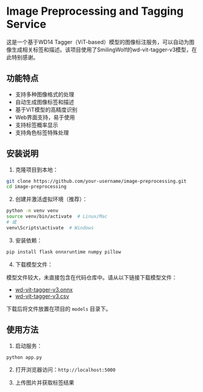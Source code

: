 # Image Preprocessing and Tagging Service

这是一个基于WD14 Tagger（ViT-based）模型的图像标注服务，可以自动为图像生成相关标签和描述。该项目使用了SmilingWolf的wd-vit-tagger-v3模型，在此特别感谢。

## 功能特点

- 支持多种图像格式的处理
- 自动生成图像标签和描述
- 基于ViT模型的高精度识别
- Web界面支持，易于使用
- 支持标签概率显示
- 支持角色标签特殊处理

## 安装说明

1. 克隆项目到本地：
```bash
git clone https://github.com/your-username/image-preprocessing.git
cd image-preprocessing
```

2. 创建并激活虚拟环境（推荐）：
```bash
python -m venv venv
source venv/bin/activate  # Linux/Mac
# 或
venv\Scripts\activate  # Windows
```

3. 安装依赖：
```bash
pip install flask onnxruntime numpy pillow
```

4. 下载模型文件：

模型文件较大，未直接包含在代码仓库中。请从以下链接下载模型文件：
- [wd-vit-tagger-v3.onnx](https://huggingface.co/SmilingWolf/wd-vit-tagger-v3/blob/main/model.onnx)
- [wd-vit-tagger-v3.csv](https://huggingface.co/SmilingWolf/wd-vit-tagger-v3/blob/main/selected_tags.csv)

下载后将文件放置在项目的 `models` 目录下。

## 使用方法

1. 启动服务：
```bash
python app.py
```

2. 打开浏览器访问：`http://localhost:5000`

3. 上传图片并获取标签结果
